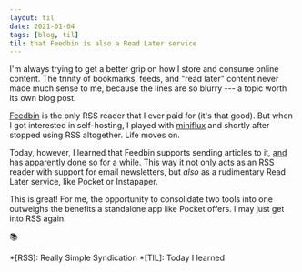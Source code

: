 ```yaml
---
layout: til
date: 2021-01-04
tags: [blog, til]
til: that Feedbin is also a Read Later service
---
```


I'm always trying to get a better grip on how I store and consume online content. The trinity of bookmarks, feeds, and "read later" content never made much sense to me, because the lines are so blurry --- a topic worth its own blog post.

[Feedbin](https://feedbin.com/) is the only RSS reader that I ever paid for (it's that good). But when I got interested in self-hosting, I played with [miniflux](https://miniflux.app/index.html) and shortly after stopped using RSS altogether. Life moves on.

Today, however, I learned that Feedbin supports sending articles to it, [and has apparently done so for a while](https://feedbin.com/blog/2019/08/20/save-webpages-to-read-later/). This way it not only acts as an RSS reader with support for email newsletters, but _also_ as a rudimentary Read Later service, like Pocket or Instapaper.

This is great! For me, the opportunity to consolidate two tools into one outweighs the benefits a standalone app like Pocket offers. I may just get into RSS again.

:books:

*[RSS]: Really Simple Syndication
*[TIL]: Today I learned